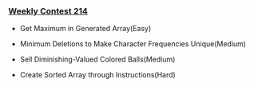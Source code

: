 ### [Weekly Contest 214](https://leetcode.com/contest/weekly-contest-214)

- Get Maximum in Generated Array(Easy)

- Minimum Deletions to Make Character Frequencies Unique(Medium)

- Sell Diminishing-Valued Colored Balls(Medium)

- Create Sorted Array through Instructions(Hard)

